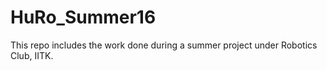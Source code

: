 # HuRo_Summer16
This repo includes the work done during a summer project under Robotics Club, IITK.

